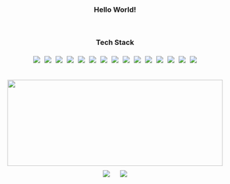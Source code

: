 <div align="center">
  <h3>Hello World!</h3>

  <br />
  <h3>Tech Stack</h3>
  <div class="stack" style="display: flex; flex-wrap: wrap; justify-content: center;">
    <img src="https://img.shields.io/badge/Python-3776AB?style=for-the-badge&logo=Python&logoColor=white" style="margin: 5px;">
    <img src="https://img.shields.io/badge/JavaScript-F7DF1E?style=for-the-badge&logo=JavaScript&logoColor=black" style="margin: 5px;">
    <img src="https://img.shields.io/badge/Flask-000000?style=for-the-badge&logo=Flask&logoColor=white" style="margin: 5px;">
    <img src="https://img.shields.io/badge/FastAPI-009688?style=for-the-badge&logo=FastAPI&logoColor=white" style="margin: 5px;">
    <img src="https://img.shields.io/badge/TensorFlow-FF6F00?style=for-the-badge&logo=TensorFlow&logoColor=white" style="margin: 5px;">
    <img src="https://img.shields.io/badge/PyTorch-EE4C2C?style=for-the-badge&logo=PyTorch&logoColor=white" style="margin: 5px;">
    <img src="https://img.shields.io/badge/SQLite-003B57?style=for-the-badge&logo=sqlite&logoColor=white" style="margin: 5px;">
    <img src="https://img.shields.io/badge/MongoDB-47A248?style=for-the-badge&logo=MongoDB&logoColor=white" style="margin: 5px;">
    <img src="https://img.shields.io/badge/Figma-F24E1E?style=for-the-badge&logo=Figma&logoColor=white" style="margin: 5px;">
    <img src="https://img.shields.io/badge/Notion-000000?style=for-the-badge&logo=Notion&logoColor=white" style="margin: 5px;">
    <img src="https://img.shields.io/badge/Docker-2496ED?style=for-the-badge&logo=Docker&logoColor=white" style="margin: 5px;">
    <img src="https://img.shields.io/badge/Cloudflare-F38020?style=for-the-badge&logo=Cloudflare&logoColor=white" style="margin: 5px;">
    <img src="https://img.shields.io/badge/Ubuntu-E95420?style=for-the-badge&logo=Ubuntu&logoColor=white" style="margin: 5px;">
    <img src="https://img.shields.io/badge/Rocky%20Linux-10B981?style=for-the-badge&logo=rockylinux&logoColor=white" style="margin: 5px;">
    <img src="https://img.shields.io/badge/Unity-000000?style=for-the-badge&logo=Unity&logoColor=white" style="margin: 5px;">
  </div>
  <br />
  <br />

<a href="https://github.com/devxb/gitanimals">
<img
  src="https://render.gitanimals.org/farms/godxxy1229"
  width="500"
  height="200"
/>
</a>
  <div align="center">
    <img src="https://github-readme-stats.vercel.app/api/top-langs/?username=godxxy1229&layout=compact" style="margin: 10px; display: inline-block;">
    <img src="https://github-readme-stats.vercel.app/api?username=godxxy1229&show_icons=true" style="margin: 10px; display: inline-block;">
  </div>

</div>
